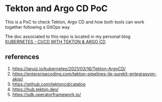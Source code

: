 # Tekton and Argo CD PoC

This is a PoC to check Tekton, Argo CD and how both tools can work together following a GitOps way

The doc associated to this repo is located in my personal blog [KUBERNETES - CI/CD WITH TEKTON & ARGO CD](https://jaruiz.io/kubernetes/2021/03/16/Tekton-ArgoCD/)


## references
1. https://jaruiz.io/kubernetes/2021/03/16/Tekton-ArgoCD/
2. https://enterprisecoding.com/tekton-pipelines-ile-surekli-entegrasyon-akisi/
3. https://github.com/tektoncd/catalog
4. https://hub.tekton.dev/
5. https://sdk.operatorframework.io/